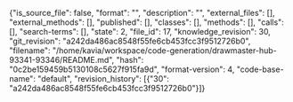 {"is_source_file": false, "format": "", "description": "", "external_files": [], "external_methods": [], "published": [], "classes": [], "methods": [], "calls": [], "search-terms": [], "state": 2, "file_id": 17, "knowledge_revision": 30, "git_revision": "a242da486ac8548f55fe6cb453fcc3f9512726b0", "filename": "/home/kavia/workspace/code-generation/drawmaster-hub-93341-93346/README.md", "hash": "0c2be159459b5130108c5627f915fa9d", "format-version": 4, "code-base-name": "default", "revision_history": [{"30": "a242da486ac8548f55fe6cb453fcc3f9512726b0"}]}